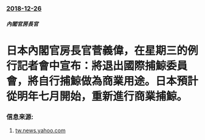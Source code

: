 ### [2018-12-26](/news/2018/12/26/index.md)

##### 內閣官房長官
# 日本內閣官房長官菅義偉，在星期三的例行記者會中宣布：將退出國際捕鯨委員會，將自行捕鯨做為商業用途。日本預計從明年七月開始，重新進行商業捕鯨。 




### 信息来源:

1. [tw.news.yahoo.com](https://tw.news.yahoo.com/%E6%97%A5%E6%9C%AC%E9%80%80%E5%87%BA%E5%9C%8B%E9%9A%9B%E6%8D%95%E9%AF%A8%E5%8D%94%E6%9C%83-%E9%87%8D%E5%95%9F%E5%95%86%E6%A5%AD%E6%8D%95%E9%AF%A8-041636144.html)
